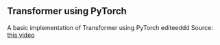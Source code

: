 ## **Transformer using PyTorch**
A basic implementation of Transformer using PyTorch
editeeddd
Source: [this video](https://youtu.be/U0s0f995w14)
